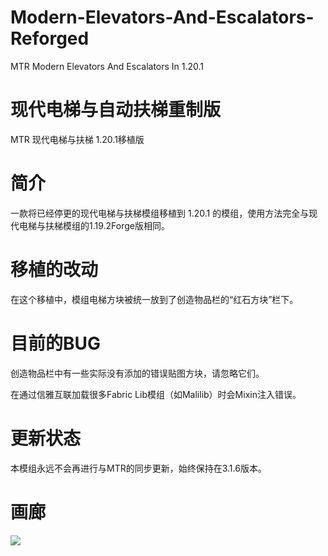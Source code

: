 # Modern-Elevators-And-Escalators-Reforged

MTR Modern Elevators And Escalators In 1.20.1

# 现代电梯与自动扶梯重制版

MTR 现代电梯与扶梯 1.20.1移植版

# 简介

一款将已经停更的现代电梯与扶梯模组移植到 1.20.1 的模组，使用方法完全与现代电梯与扶梯模组的1.19.2Forge版相同。

# 移植的改动

在这个移植中，模组电梯方块被统一放到了创造物品栏的“红石方块”栏下。

# 目前的BUG

创造物品栏中有一些实际没有添加的错误贴图方块，请忽略它们。

在通过信雅互联加载很多Fabric Lib模组（如Malilib）时会Mixin注入错误。

# 更新状态

本模组永远不会再进行与MTR的同步更新，始终保持在3.1.6版本。

# 画廊

![](https://pic1.imgdb.cn/item/68b1393258cb8da5c85f17c8.png)
